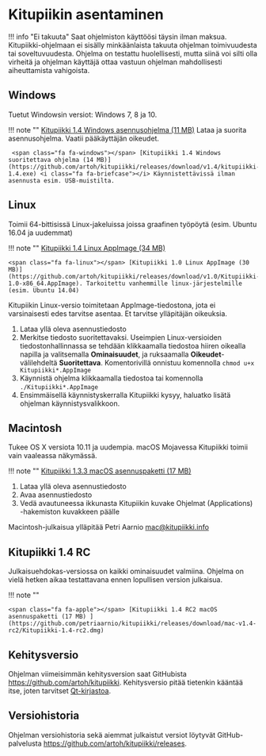 # Kitupiikin asentaminen

!!! info "Ei takuuta"
    Saat ohjelmiston käyttöösi täysin ilman maksua.
    Kitupiikki-ohjelmaan ei sisälly minkäänlaista takuuta ohjelman toimivuudesta tai soveltuvuudesta. Ohjelma on testattu huolellisesti, mutta siinä voi silti olla virheitä ja ohjelman käyttäjä ottaa vastuun ohjelman mahdollisesti aiheuttamista vahigoista.

## <span class="fa fa-windows"></span> Windows

Tuetut Windowsin versiot: Windows 7, 8 ja 10.

!!! note ""
    <span class="fa fa-windows"></span> [Kitupiikki 1.4 Windows asennusohjelma (11 MB)](https://github.com/artoh/kitupiikki/releases/download/v1.4/kitupiikki-1.4-asennus.exe) <i class="fa fa-laptop"></i> Lataa ja suorita asennusohjelma. <i class="fa fa-user"></i> Vaatii pääkäyttäjän oikeudet.

     <span class="fa fa-windows"></span> [Kitupiikki 1.4 Windows suoritettava ohjelma (14 MB)](https://github.com/artoh/kitupiikki/releases/download/v1.4/kitupiikki-1.4.exe) <i class="fa fa-briefcase"></i> Käynnistettävissä ilman asennusta esim. USB-muistilta.


## <span class="fa fa-linux"></span> Linux

Toimii 64-bittisissä Linux-jakeluissa joissa graafinen työpöytä (esim. Ubuntu 16.04 ja uudemmat)

!!! note ""
    <span class="fa fa-linux"></span> [Kitupiikki 1.4 Linux AppImage (34 MB)](https://github.com/artoh/kitupiikki/releases/download/v1.4/Kitupiikki-1.4-x86_64.AppImage)

    <span class="fa fa-linux"></span> [Kitupiikki 1.0 Linux AppImage (30 MB)](https://github.com/artoh/kitupiikki/releases/download/v1.0/Kitupiikki-1.0-x86_64.AppImage). Tarkoitettu vanhemmille linux-järjestelmille (esim. Ubuntu 14.04)

Kitupiikin Linux-versio toimitetaan AppImage-tiedostona, jota ei varsinaisesti edes tarvitse asentaa. Et tarvitse ylläpitäjän oikeuksia.

1. Lataa yllä oleva asennustiedosto
2. Merkitse tiedosto suoritettavaksi. Useimpien Linux-versioiden tiedostonhallinnassa se tehdään klikkaamalla tiedostoa hiiren oikealla napilla ja valitsemalla **Ominaisuudet**, ja ruksaamalla **Oikeudet**-välilehdeltä **Suoritettava**. Komentorivillä onnistuu komennolla `chmod u+x Kitupiikki*.AppImage`
3. Käynnistä ohjelma klikkaamalla tiedostoa tai komennolla `./Kitupiikki*.AppImage`
4. Ensimmäisellä käynnistyskerralla Kitupiikki kysyy, haluatko lisätä ohjelman käynnistysvalikkoon.


## <span class="fa fa-apple"></span> Macintosh

Tukee OS X versiota 10.11 ja uudempia. <span class="fa fa-exclamation-triangle"> </span> macOS Mojavessa Kitupiikki toimii vain vaaleassa näkymässä.

!!! note ""
    <span class="fa fa-apple"></span> [Kitupiikki 1.3.3 macOS asennuspaketti (17 MB) ](https://github.com/petriaarnio/kitupiikki/releases/download/mac-v1.3.3/Kitupiikki-1.3.3.dmg)  

1. Lataa yllä oleva asennustiedosto
2. Avaa asennustiedosto
3. Vedä avautuneessa ikkunasta Kitupiikin kuvake Ohjelmat (Applications) -hakemiston kuvakkeen päälle

Macintosh-julkaisua ylläpitää Petri Aarnio [mac@kitupiikki.info](mailto:mac@kitupiikki.info)


## Kitupiikki 1.4 RC

Julkaisuehdokas-versiossa on kaikki ominaisuudet valmiina. Ohjelma on vielä hetken aikaa testattavana ennen lopullisen version julkaisua.

!!! note ""

    <span class="fa fa-apple"></span> [Kitupiikki 1.4 RC2 macOS asennuspaketti (17 MB) ](https://github.com/petriaarnio/kitupiikki/releases/download/mac-v1.4-rc2/Kitupiikki-1.4-rc2.dmg)      




## Kehitysversio

Ohjelman viimeisimmän kehitysversion saat GitHubista <https://github.com/artoh/kitupiikki>. Kehitysversio pitää tietenkin kääntää itse, joten tarvitset [Qt-kirjastoa](http://qt.io).

## Versiohistoria

Ohjelman versiohistoria sekä aiemmat julkaistut versiot löytyvät GitHub-palvelusta <https://github.com/artoh/kitupiikki/releases>.

